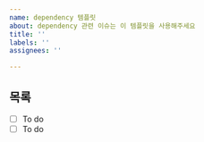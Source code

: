 ```yaml
---
name: dependency 템플릿
about: dependency 관련 이슈는 이 템플릿을 사용해주세요
title: ''
labels: ''
assignees: ''

---
```


## 목록
- [ ] To do
- [ ] To do
